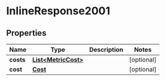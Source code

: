 # InlineResponse2001

## Properties
Name | Type | Description | Notes
------------ | ------------- | ------------- | -------------
**costs** | [**List&lt;MetricCost&gt;**](MetricCost.md) |  |  [optional]
**cost** | [**Cost**](Cost.md) |  |  [optional]

